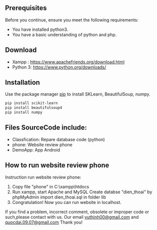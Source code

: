 ## Prerequisites

Before you continue, ensure you meet the following requirements:

* You have installed python3.
* You have a basic understanding of python and php.

## Download
* Xampp : https://www.apachefriends.org/download.html
* Python 3: https://www.python.org/downloads/

## Installation
Use the package manager [pip](https://pip.pypa.io/en/stable/) to install SKLearn, BeautifulSoup, numpy.
```bash
pip install scikit-learn
pip install beautifulsoup4
pip install numpy
```
## Files SourceCode include:
* Classfication: Repare database code (python)
* phone: Website review phone
* DemoApp: App Android

## How to run website review phone
Instruction run website review phone:
1. Copy file "phone" in C:\xampp\htdocs
2. Run xampp, start Apache and MySQL
	Create databse "dien_thoai" by phpMyAdmin
	import dien_thoai.sql in folder lib
3. Congratulation! Now you can run website in localhost.

If you find a problem, incorrect comment, obsolete or improper code or such,please contact with us. 
Our email vuthinh00@gmail.com and quocdai.09.07@gmail.com
Thank you!

